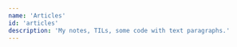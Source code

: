 ```yaml
---
name: 'Articles'
id: 'articles'
description: 'My notes, TILs, some code with text paragraphs.'
---
```

